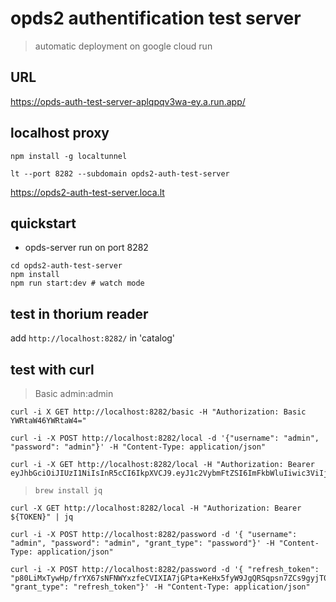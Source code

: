 
# opds2 authentification test server

> automatic deployment on google cloud run

## URL
https://opds-auth-test-server-aplqpqv3wa-ey.a.run.app/

## localhost proxy

`npm install -g localtunnel`

`lt --port 8282 --subdomain opds2-auth-test-server`

https://opds2-auth-test-server.loca.lt

## quickstart

- opds-server run on port 8282
```
cd opds2-auth-test-server
npm install
npm run start:dev # watch mode
```


## test in thorium reader

add `http://localhost:8282/` in 'catalog'


## test with curl

> Basic admin:admin
```
curl -i X GET http://localhost:8282/basic -H "Authorization: Basic YWRtaW46YWRtaW4="
```

```
curl -i -X POST http://localhost:8282/local -d '{"username": "admin", "password": "admin"}' -H "Content-Type: application/json"
```

```
curl -i -X GET http://localhost:8282/local -H "Authorization: Bearer eyJhbGciOiJIUzI1NiIsInR5cCI6IkpXVCJ9.eyJ1c2VybmFtZSI6ImFkbWluIiwic3ViIjoxLCJpYXQiOjE2MDQzODc0OTIsImV4cCI6MTYwNDM4NzU1Mn0.b5guwn9MI8QOV37Ce5KRFSxLotYwNsXpkny4Xa7YQoU"
```

> `brew install jq`

```
curl -X GET http://localhost:8282/local -H "Authorization: Bearer ${TOKEN}" | jq
```

```
curl -i -X POST http://localhost:8282/password -d '{ "username": "admin", "password": "admin", "grant_type": "password"}' -H "Content-Type: application/json"
```

```
curl -i -X POST http://localhost:8282/password -d '{ "refresh_token": "p80LiMxTywHp/frYX67sNFNWYxzfeCVIXIA7jGPta+KeHx5fyW9JgQRSqpsn7ZCs9gyjT0eJfpZhx3x+uw4dEQEYzf5b8irZUOaOIGJVO3ES8VyoI8POA1JgnqBNxOPPKjGwlB1m1pbtX6xx/9RFs0Gf7lDT1CUReALyNXpY7aqB1jz+UV+vQF8N8qteTK9O19ub9xRV3+4GYsWGdqwEuZ8QTj1LfSCahSU8pUGvf3IXFkeT4RzxTdcAJ7rbiLQwz522dR8beZozyWIPi6XjAa6l4rjsPkidpjd4kD9ThhlE5pR5rKAEu7WokVwDj7L8FJ+ntoOOIwSuY38/JAfFHg==", "grant_type": "refresh_token"}' -H "Content-Type: application/json"
```
